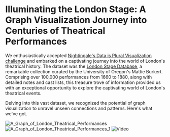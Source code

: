 # Illuminating the London Stage: A Graph Visualization Journey into Centuries of Theatrical Performances

We enthusiastically accepted [Nightingale's Data is Plural Visualization challenge](https://nightingaledvs.com/data-is-plural-visualization-challenge/) 
and embarked on a captivating journey into the world of London's theatrical history. The dataset was the [London Stage Database](https://londonstagedatabase.uoregon.edu/data.php), 
a remarkable collection curated by the University of Oregon's Mattie Burkert. Comprising over 100,000 performances from 1660 to 1880, along with detailed notes and cast lists, 
this treasure trove of information provided us with an exceptional opportunity to explore the captivating world of London's theatrical events.

Delving into this vast dataset, we recognized the potential of graph visualization to unravel unseen connections and patterns. 
Here's what we've got.

![A_Graph_of_London_Theatrical_Performances](https://github.com/kpaveliev/cosmograph_docusaurus/assets/6072307/876b1634-a80c-4896-b33d-7e66a1817198)
![A_Graph_of_London_Theatrical_Performances_1](https://github.com/kpaveliev/cosmograph_docusaurus/assets/6072307/ec9ecbf2-da6c-4851-b47e-b63a9a7701f3)
![Video](https://github.com/kpaveliev/cosmograph_docusaurus/assets/6072307/03a56065-721b-4fb5-9281-da6f7a102155)
